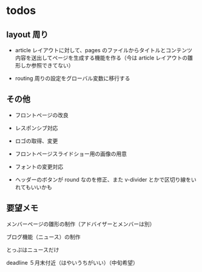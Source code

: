 # todos

## layout 周り

- article レイアウトに対して、pages のファイルからタイトルとコンテンツ内容を送出してページを生成する機能を作る（今は article レイアウトの雛形しか参照できてない）

- routing 周りの設定をグローバル変数に移行する

## その他

- フロントページの改良

- レスポンシブ対応

- ロゴの取得、変更

- フロントページスライドショー用の画像の用意

- フォントの変更対応

- ヘッダーのボタンが round なのを修正、また v-divider とかで区切り線をいれてもいいかも

## 要望メモ

メンバーページの雛形の制作（アドバイザーとメンバーは別）

ブログ機能（ニュース）の制作

とっぷはニュースだけ

deadline ５月末付近（はやいうちがいい）（中旬希望）
